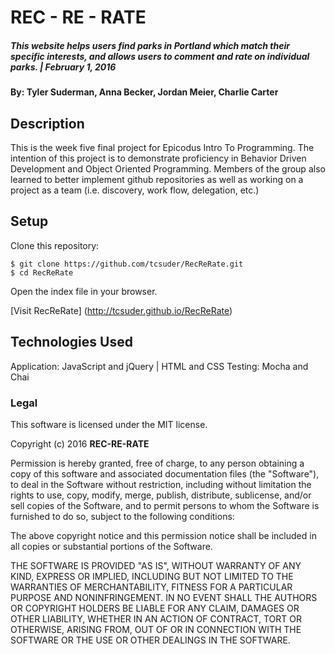 # REC - RE - RATE

##### This website helps users find parks in Portland which match their specific interests, and allows users to comment and rate on individual parks. | February 1, 2016

#### By: Tyler Suderman, Anna Becker, Jordan Meier, Charlie Carter

## Description

This is the week five final project for Epicodus Intro To Programming. The intention of this project is to demonstrate proficiency in Behavior Driven Development and Object Oriented Programming. Members of the group also learned to better implement github repositories as well as working on a project as a team (i.e. discovery, work flow, delegation, etc.)

## Setup

Clone this repository:

```
$ git clone https://github.com/tcsuder/RecReRate.git
$ cd RecReRate
```
Open the index file in your browser.

[Visit RecReRate] (http://tcsuder.github.io/RecReRate)

## Technologies Used

Application: JavaScript and jQuery | HTML and CSS
Testing:  Mocha and Chai

### Legal

This software is licensed under the MIT license.

Copyright (c) 2016 **REC-RE-RATE**

Permission is hereby granted, free of charge, to any person obtaining a copy of this software and associated documentation files (the "Software"), to deal in the Software without restriction, including without limitation the rights to use, copy, modify, merge, publish, distribute, sublicense, and/or sell copies of the Software, and to permit persons to whom the Software is furnished to do so, subject to the following conditions:

The above copyright notice and this permission notice shall be included in all copies or substantial portions of the Software.

THE SOFTWARE IS PROVIDED "AS IS", WITHOUT WARRANTY OF ANY KIND, EXPRESS OR IMPLIED, INCLUDING BUT NOT LIMITED TO THE WARRANTIES OF MERCHANTABILITY, FITNESS FOR A PARTICULAR PURPOSE AND NONINFRINGEMENT. IN NO EVENT SHALL THE AUTHORS OR COPYRIGHT HOLDERS BE LIABLE FOR ANY CLAIM, DAMAGES OR OTHER LIABILITY, WHETHER IN AN ACTION OF CONTRACT, TORT OR OTHERWISE, ARISING FROM, OUT OF OR IN CONNECTION WITH THE SOFTWARE OR THE USE OR OTHER DEALINGS IN THE SOFTWARE.
